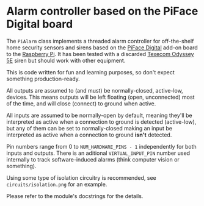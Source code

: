 # Alarm controller based on the PiFace Digital board

The `PiAlarm` class implements a threaded alarm controller for off-the-shelf home security sensors
and sirens based on the [PiFace Digital](http://www.piface.org.uk/products/piface_digital/) add-on
board to the [Raspberry Pi](https://www.raspberrypi.org/). It has been tested with a discarded
[Texecom Odyssey 5E](https://www.texe.com/uk/products/series/external-sounders/premier-series/) siren
but should work with other equipment.

This is code written for fun and learning purposes, so don't expect something production-ready.

All outputs are assumed to (and must) be normally-closed, active-low, devices. This means outputs will
be left floating (open, unconnected) most of the time, and will close (connect) to ground when active.

All inputs are assumed to be normally-open by default, meaning they'll be interpreted as active when a
connection to ground is detected (active-low), but any of them can be set to normally-closed making an
input be interpreted as active when a connection to ground **isn't** detected.

Pin numbers range from 0 to `NUM_HARDWARE_PINS - 1` independently for both inputs and outputs. There is
an aditional `VIRTUAL_INPUT_PIN` number used internally to track software-induced alarms (think computer
vision or something).

Using some type of isolation circuitry is recommended, see `circuits/isolation.png` for an example.

Please refer to the module's docstrings for the details.

